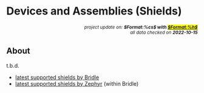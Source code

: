 # Devices and Assemblies (Shields)

<div style="display:flex;justify-content:right;">
<small><em>project update on: <strong>$Format:%cs$ with <mark><a href="https://github.com/tiacsys/bridle-electronic/commits/$Format:%h$" title="$Format:%B$" target="_blank">$Format:%h$</a></mark></strong></em></small>
</div>
<div style="display:flex;justify-content:right;">
<small><em>all data checked on <strong>2022-10-15</strong></em></small>
</div>

## About

t.b.d.

* [latest supported shields by Bridle][bridle-latest-shields]
* [latest supported shields by Zephyr][zephyr-latest-shields] (within Bridle)

[bridle-latest-shields]: https://bridle.tiac-systems.net/doc/latest/bridle/boards/shields/index.html
[zephyr-latest-shields]: https://bridle.tiac-systems.net/doc/latest/zephyr/boards/shields/index.html
